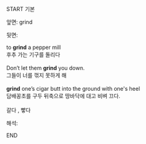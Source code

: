 START
기본

앞면:
grind


뒷면:
<div>to <strong>grind</strong> a pepper mill </div><div>후추 가는 기구를 돌리다</div><div><br></div><div>Don’t let them <strong>grind</strong> you down. <br></div><div><div>그들이 너를 꺾지 못하게 해</div></div><div><br></div><div><div><strong>grind</strong> one’s cigar butt into the ground with one's heel </div><div><div>담배꽁초를 구두 뒤축으로 땅바닥에 대고 비벼 끄다.</div></div></div><div><br></div><div>갈다 , 빻다</div>


해석:

END